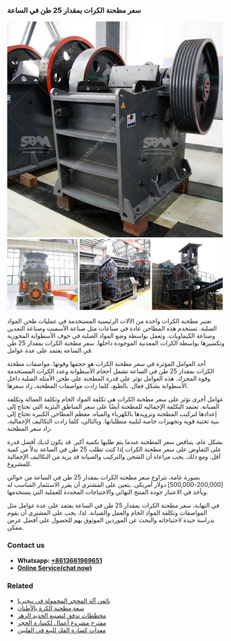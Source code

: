 <h3>سعر مطحنة الكرات بمقدار 25 طن في الساعة</h3><img src='1701852266.jpg' alt=''><p>تعتبر مطحنة الكرات واحدة من الآلات الرئيسية المستخدمة في عمليات طحن المواد الصلبة. تستخدم هذه المطاحن عادة في صناعات مثل صناعة الأسمنت وصناعة التعدين وصناعة الكيماويات. وتعمل بواسطة وضع المواد الصلبة في جوف الأسطوانة المحورية وتكسيرها بواسطة الكرات المعدنية الموجودة داخلها. سعر مطحنة الكرات بمقدار 25 طن في الساعة يعتمد على عدة عوامل.</p><p>أحد العوامل المؤثرة في سعر مطحنة الكرات هو حجمها وقوتها. مواصفات مطحنة الكرات بمقدار 25 طن في الساعة تشمل أحجام الأسطوانة وعدد الكرات المستخدمة وقوة المحرك. هذه العوامل تؤثر على قدرة المطحنة على طحن الأمثلة الصلبة داخل الأسطوانة بشكل فعال. بالطبع، كلما زادت مواصفات المطحنة، زاد سعرها.</p><p>عوامل أخرى تؤثر على سعر مطحنة الكرات هي تكلفة المواد الخام وتكلفة العمالة وتكلفة الصيانة. تعتمد التكلفة الإجمالية للمطحنة أيضًا على سعر المناطق البئرية التي تحتاج إلى إعدادها لتركيب المطحنة وتزويدها بالكهرباء والمياه. معظم المطاحن الكبيرة تحتاج إلى بنية تحتية قوية وتجهيزات خاصة لتلبية متطلباتها. وبالتالي، كلما زادت التكاليف الإجمالية، زاد سعر المطحنة.</p><p>بشكل عام، يتناقص سعر المطحنة عندما يتم طلبها بكمية أكبر. قد يكون لديك أفضل قدرة على التفاوض على سعر مطحنة الكرات إذا كنت تطلب 25 طن في الساعة بدلاً من كمية أقل. ومع ذلك، يجب مراعاة أن الشحن والتركيب والصيانة قد يزيد من التكاليف الإجمالية للمشروع.</p><p>بصورة عامة، تتراوح سعر مطحنة الكرات بمقدار 25 طن في الساعة من حوالي [200,000-500,000] دولار أمريكي. يتعين على المشتري أن يقرر الاستثمار المناسب له ويأخذ في الاعتبار جودة المنتج النهائي والاحتياجات المحددة للعملية التي يستخدمها.</p><p>في النهاية، سعر مطحنة الكرات بمقدار 25 طن في الساعة يعتمد على عدة عوامل مثل المواصفات وتكلفة المواد الخام والعمل والصيانة. لذا، يجب على المشتري أن يقوم بدراسة جيدة لاحتياجاته والبحث عن الموردين الموثوق بهم للحصول على أفضل عرض ممكن.</p><h3>Contact us</h3><ul><li><strong>Whatsapp:&nbsp;<a href="https://wa.me/8613661969651">+8613661969651</a></strong></li><li><a href="https://swt.shibang-china.com/?git&amp;zhl&amp;سعر مطحنة الكرات بمقدار 25 طن في الساعة"><strong>Online Service(chat now)</strong></a></li></ul><h3>Related</h3><ul><li><a href='بائعي آلة المحجر المحمولة في نيجيريا.md'>بائعي آلة المحجر المحمولة في نيجيريا</a></li><li><a href='سعة مطحنة الكرة بالأطنان.md'>سعة مطحنة الكرة بالأطنان</a></li><li><a href='مخططات تدفق لتصنيع الحديد الزهر.md'>مخططات تدفق لتصنيع الحديد الزهر</a></li><li><a href='مقترح مشروع أعمال لكسارة الحجر.md'>مقترح مشروع أعمال لكسارة الحجر</a></li><li><a href='معدات كسارة الفك للبيع في الفلبين.md'>معدات كسارة الفك للبيع في الفلبين</a></li></ul>